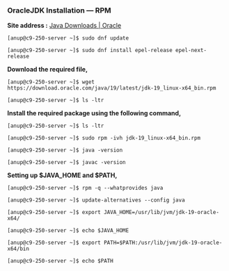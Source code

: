 
### OracleJDK Installation — RPM

**Site address :** [Java Downloads | Oracle](https://www.oracle.com/java/technologies/downloads/ "https://www.oracle.com/java/technologies/downloads/")

`[anup@c9-250-server ~]$ sudo dnf update`

`[anup@c9-250-server ~]$ sudo dnf install epel-release epel-next-release`

**Download the required file,** 

`[anup@c9-250-server ~]$ wget https://download.oracle.com/java/19/latest/jdk-19_linux-x64_bin.rpm`

`[anup@c9-250-server ~]$ ls -ltr`

**Install the required package using the following command,** 

`[anup@c9-250-server ~]$ ls -ltr`

`[anup@c9-250-server ~]$ sudo rpm -ivh jdk-19_linux-x64_bin.rpm`

`[anup@c9-250-server ~]$ java -version`

`[anup@c9-250-server ~]$ javac -version`

**Setting up $JAVA_HOME and $PATH,** 

`[anup@c9-250-server ~]$ rpm -q --whatprovides java`

`[anup@c9-250-server ~]$ update-alternatives --config java`

`[anup@c9-250-server ~]$ export JAVA_HOME=/usr/lib/jvm/jdk-19-oracle-x64/`

`[anup@c9-250-server ~]$ echo $JAVA_HOME`

`[anup@c9-250-server ~]$ export PATH=$PATH:/usr/lib/jvm/jdk-19-oracle-x64/bin`

`[anup@c9-250-server ~]$ echo $PATH`
